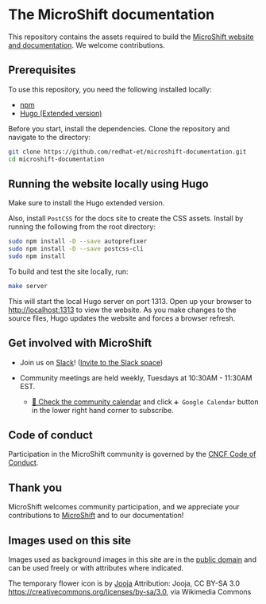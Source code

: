 # The MicroShift documentation

This repository contains the assets required to build the [MicroShift website and documentation](https://microshift.io/). We welcome contributions.

## Prerequisites

To use this repository, you need the following installed locally:

- [npm](https://www.npmjs.com/)
- [Hugo (Extended version)](https://gohugo.io/)

Before you start, install the dependencies. Clone the repository and navigate to the directory:

```bash
git clone https://github.com/redhat-et/microshift-documentation.git
cd microshift-documentation
```

## Running the website locally using Hugo

Make sure to install the Hugo extended version.

Also, install `PostCSS` for the docs site to create the CSS assets. Install by running the following from the
root directory:

```bash
sudo npm install -D --save autoprefixer
sudo npm install -D --save postcss-cli
sudo npm install
```

To build and test the site locally, run:

```bash
make server
```

This will start the local Hugo server on port 1313. Open up your browser to <http://localhost:1313> to view the website. As you make changes to the source files, Hugo updates the website and forces a browser refresh.

## Get involved with MicroShift

- Join us on [Slack](https://microshift.slack.com)! ([Invite to the Slack space](https://join.slack.com/t/microshift/shared_invite/zt-uxncbjbl-XOjueb1ShNP7xfByDxNaaA))

- Community meetings are held weekly, Tuesdays at 10:30AM - 11:30AM EST.
  - [📆 Check the community calendar](https://calendar.google.com/calendar/embed?src=nj6l882mfe4d2g9nr1h7avgrcs%40group.calendar.google.com&ctz=America%2FChicago) and click `➕ Google Calendar` button in the lower right hand corner to subscribe.

## Code of conduct

Participation in the MicroShift community is governed by the [CNCF Code of Conduct](https://github.com/cncf/foundation/blob/master/code-of-conduct.md).

## Thank you

MicroShift welcomes community participation, and we appreciate your contributions to [MicroShift](https://github.com/redhat-et/microshift) and to our documentation!

## Images used on this site

Images used as background images in this site are in the [public domain](https://commons.wikimedia.org/wiki/User:Bep/gallery#Wed_Aug_01_16:16:51_CEST_2018) and can be used freely or with attributes where indicated.

The temporary flower icon is by <a href="https://upload.wikimedia.org/wikipedia/commons/7/7c/Filled_flower_sewing_pattern.svg">Jooja</a> Attribution: Jooja, CC BY-SA 3.0 <https://creativecommons.org/licenses/by-sa/3.0>, via Wikimedia Commons
